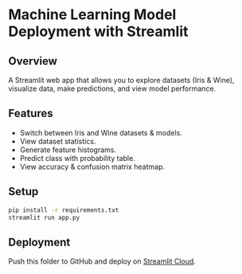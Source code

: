 # Machine Learning Model Deployment with Streamlit

## Overview
A Streamlit web app that allows you to explore datasets (Iris & Wine), visualize data, make predictions, and view model performance.

## Features
- Switch between Iris and Wine datasets & models.
- View dataset statistics.
- Generate feature histograms.
- Predict class with probability table.
- View accuracy & confusion matrix heatmap.

## Setup
```bash
pip install -r requirements.txt
streamlit run app.py
```

## Deployment
Push this folder to GitHub and deploy on [Streamlit Cloud](https://streamlit.io/cloud).
